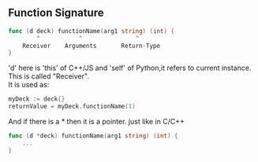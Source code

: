 ## Function Signature

```go
func (d deck) functionName(arg1 string) (int) {
		^			^				^
	Receiver	Arguments		Return-Type
}
```
'd' here is 'this' of C++/JS and 'self' of Python,it refers to current instance. This is called "Receiver".  
It is used as:
```go
myDeck := deck{}
returnValue = myDeck.functionName(1)
```
And if there is a * then it is a pointer. just like in C/C++
```go
func (d *deck) functionName(arg1 string) (int) {
	...
}
```
